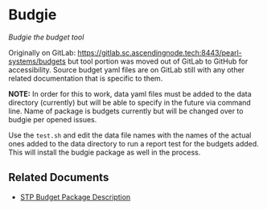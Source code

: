 # Budgie
_Budgie the budget tool_

Originally on GitLab: https://gitlab.sc.ascendingnode.tech:8443/pearl-systems/budgets but tool portion was moved out of GitLab to GitHub for accessibility. Source budget yaml files are on GitLab still with any other related documentation that is specific to them.

**NOTE:** In order for this to work, data yaml files must be added to the data directory (currently) but will be able to specify in the future via command line. Name of package is budgets currently but will be changed over to budgie per opened issues.

Use the `test.sh` and edit the data file names with the names of the actual ones added to the data directory to run a report test for the budgets added. This will install the budgie package as well in the process.

## Related Documents
- [STP Budget Package Description](docs/design_description.md)

